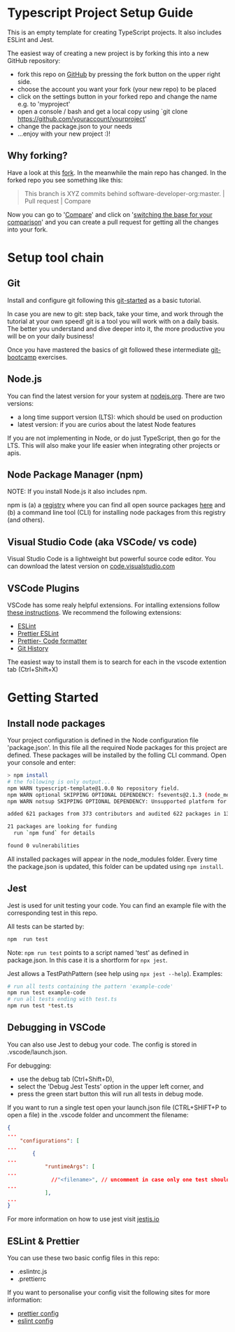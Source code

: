 # Typescript Project Setup Guide

This is an empty template for creating TypeScript projects. It also includes ESLint and Jest.

The easiest way of creating a new project is by forking this into a new GitHub repository:

- fork this repo on [GitHub](https://github.com/software-developer-org/typescript-template)
  by pressing the fork button on the upper right side.
- choose the account you want your fork (your new repo) to be placed
- click on the settings button in your forked repo and change the name e.g. to 'myproject'
- open a console / bash and get a local copy using `git clone https://github.com/youraccount/yourproject'
- change the package.json to your needs
- ...enjoy with your new project :)!

## Why forking?

Have a look at this [fork](https://github.com/taitruong/typescript-test). In the meanwhile the main repo has changed. In the forked repo you see something like this:

> This branch is XYZ commits behind software-developer-org:master. | Pull request | Compare

Now you can go to '[Compare](https://github.com/software-developer-org/typescript-template/compare/master...taitruong:master)' and click on '[switching the base for your comparison](https://github.com/taitruong/typescript-test/compare/master...software-developer-org:master)' and you can create a pull request for getting all the changes into your fork.

# Setup tool chain

## Git

Install and configure git following this [git-started](https://github.com/software-developer-org/git-started) as a basic tutorial.

In case you are new to git: step back, take your time, and work through the tutorial at your own speed! git is a tool you will work with on a daily basis. The better you understand and dive deeper into it, the more productive you will be on your daily business!

Once you have mastered the basics of git followed these intermediate [git-bootcamp](https://github.com/software-developer-org/bootcamp) exercises.

## Node.js

You can find the latest version for your system at [nodejs.org](https://nodejs.org/en/). There are two versions:

- a long time support version (LTS): which should be used on production
- latest version: if you are curios about the latest Node features

If you are not implementing in Node, or do just TypeScript, then go for the LTS. This will also make your life easier when integrating other projects or apis.

## Node Package Manager (npm)

NOTE: If you install Node.js it also includes npm.

npm is (a) a [registry](https://docs.npmjs.com/about-npm/) where you can find all open source packages [here](npmjs.com) and (b) a command line tool (CLI) for installing node packages from this registry (and others).

## Visual Studio Code (aka VSCode/ vs code)

Visual Studio Code is a lightweight but powerful source code editor. You can download the latest version on [code.visualstudio.com](https://code.visualstudio.com/)

## VSCode Plugins

VSCode has some realy helpful extensions. For intalling extensions follow [these instructions](https://code.visualstudio.com/docs/editor/extension-gallery).
We recommend the following extensions:

- [ESLint](https://marketplace.visualstudio.com/items?itemName=dbaeumer.vscode-eslint)
- [Prettier ESLint](https://marketplace.visualstudio.com/items?itemName=rvest.vs-code-prettier-eslint)
- [Prettier- Code formatter](https://marketplace.visualstudio.com/items?itemName=esbenp.prettier-vscode)
- [Git History](https://marketplace.visualstudio.com/items?itemName=donjayamanne.githistory)

The easiest way to install them is to search for each in the vscode extention tab (Ctrl+Shift+X)

# Getting Started

## Install node packages

Your project configuration is defined in the Node configuration file 'package.json'. In this file all the required Node packages for this project are defined.
These packages will be installed by the folling CLI command. Open your console and enter:

```bash
> npm install
# the following is only output...
npm WARN typescript-template@1.0.0 No repository field.
npm WARN optional SKIPPING OPTIONAL DEPENDENCY: fsevents@2.1.3 (node_modules\fsevents):
npm WARN notsup SKIPPING OPTIONAL DEPENDENCY: Unsupported platform for fsevents@2.1.3: wanted {"os":"darwin","arch":"any"} (current: {"os":"win32","arch":"x64"})

added 621 packages from 373 contributors and audited 622 packages in 13.291s

21 packages are looking for funding
  run `npm fund` for details

found 0 vulnerabilities
```

All installed packages will appear in the node_modules folder. Every time the package.json is updated, this folder can be updated using `npm install`.

## Jest

Jest is used for unit testing your code. You can find an example file with the corresponding test in this repo.

All tests can be started by:

```bash
npm  run test
```

Note: `npm run test` points to a script named 'test' as defined in package.json. In this case it is a shortform for `npx jest`.

Jest allows a TestPathPattern (see help using `npx jest --help`). Examples:

```bash
# run all tests containing the pattern 'example-code'
npm run test example-code
# run all tests ending with test.ts
npm run test *test.ts
```

## Debugging in VSCode

You can also use Jest to debug your code. The config is stored in .vscode/launch.json.

For debugging:

- use the debug tab (Ctrl+Shift+D),
- select the 'Debug Jest Tests' option in the upper left corner, and
- press the green start button this will run all tests in debug mode.

If you want to run a single test open your launch.json file (CTRL+SHIFT+P to open a file) in the .vscode folder and uncomment the filename:

```json
{
...
    "configurations": [
...
        {
...
            "runtimeArgs": [
...
              //"<filename>", // uncomment in case only one test should be started
...
            ],
...
}
```

For more information on how to use jest visit [jestjs.io](https://jestjs.io/docs/en/getting-started)

## ESLint & Prettier

You can use these two basic config files in this repo:

- .eslintrc.js
- .prettierrc

If you want to personalise your config visit the following sites for more information:

- [prettier config](https://prettier.io/docs/en/options.html)
- [eslint config](https://eslint.org/docs/user-guide/configuring)
